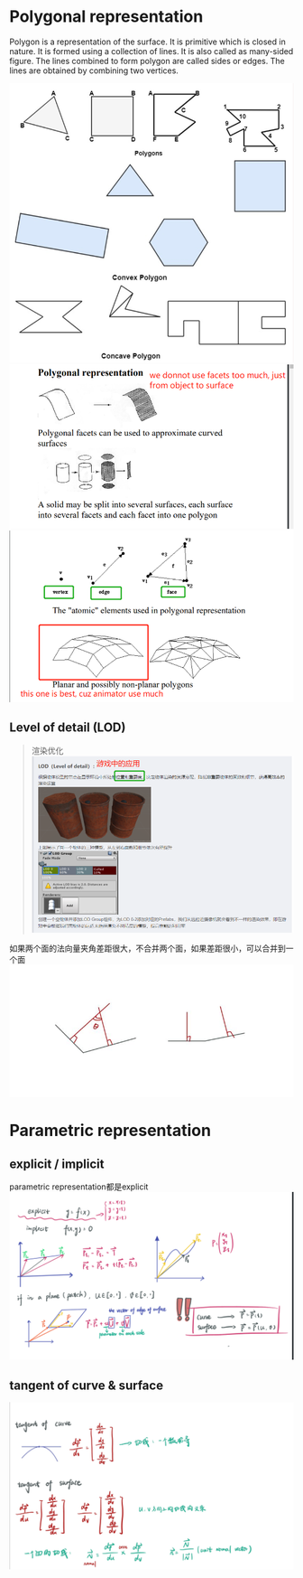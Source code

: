 # Polygonal representation

Polygon is a representation of the surface. It is primitive which is closed in nature. It is formed using a collection of lines. It is also called as many-sided figure. The lines combined to form polygon are called sides or edges. The lines are obtained by combining two vertices.

![](assets/2022-10-18-02-05-12.png)
![](assets/2022-10-18-02-09-38.png)
![](assets/2022-10-18-02-11-22.png)

## Level of detail (LOD)
> 渲染优化
![](assets/2022-10-18-02-14-50.png)

如果两个面的法向量夹角差距很大，不合并两个面，如果差距很小，可以合并到一个面
![](assets/2022-10-18-02-27-45.png)

# Parametric representation

## explicit / implicit
parametric representation都是explicit 
![](assets/2022-10-18-03-51-40.png)

## tangent of curve & surface
![](assets/2022-10-18-06-54-57.png)

